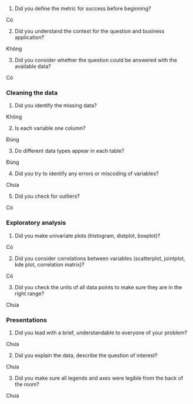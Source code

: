 1. Did you define the metric for success before beginning?

Có 

2. Did you understand the context for the question and business application?

Không 

3. Did you consider whether the question could be answered with the available data?

Có

### Cleaning the data

1. Did you identify the missing data?

Không 

2. Is each variable one column?

Đúng 

3. Do different data types appear in each table?

Đúng 

4. Did you try to identify any errors or miscoding of variables?

Chưa 

5. Did you check for outliers?

Có 

### Exploratory analysis

1. Did you make univariate plots (histogram, distplot, boxplot)?

Có 

2. Did you consider correlations between variables (scatterplot, jointplot, kde plot, correlation matrix)?

Có 

3. Did you check the units of all data points to make sure they are in the right range?

Chưa

### Presentations

1. Did you lead with a brief, understandable to everyone of your problem?

Chưa  

2. Did you explain the data, describe the question of interest?

Chưa 

3. Did you make sure all legends and axes were legible from the back of the room?

Chưa
